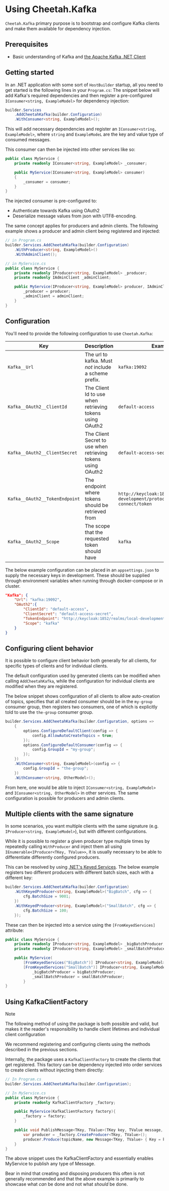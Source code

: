 # Using Cheetah.Kafka

`Cheetah.Kafka` primary purpose is to bootstrap and configure Kafka clients and make them available for dependency injection.

## Prerequisites
- Basic understanding of Kafka and [the Apache Kafka .NET Client](https://docs.confluent.io/kafka-clients/dotnet/current/overview.html)

## Getting started
 
In an .NET application with some sort of `HostBuilder` startup, all you need to get started is the following lines in your `Program.cs`:
The snippet below will add Kafka's required dependencies and then register a pre-configured `IConsumer<string, ExampleModel>` for dependency injection:

```csharp
builder.Services
    .AddCheetahKafka(builder.Configuration)
    .WithConsumer<string, ExampleModel>();
```

This will add necessary dependencies and register an `IConsumer<string, ExampleModel>`, where `string` and `ExampleModeL` are the key and value type of consumed messages.

This consumer can then be injected into other services like so:

```csharp
public class MyService {
    private readonly IConsumer<string, ExampleModel> _consumer;

    public MyService(IConsumer<string, ExampleModel> consumer)
    {
        _consumer = consumer;
    }
}
```

The injected consumer is pre-configured to:
* Authenticate towards Kafka using OAuth2
* Deserialize message values from json with UTF8-encoding.

The same concept applies for producers and admin clients. The following example shows a producer and admin client being registered and injected:

```csharp
// in Program.cs
builder.Services.AddCheetahKafka(builder.Configuration)
    .WithProducer<string, ExampleModel>()
    .WithAdminClient();

// in MyService.cs
public class MyService {
    private readonly IProducer<string, ExampleModel> _producer;
    private readonly IAdminClient _adminClient;

    public MyService(IProducer<string, ExampleModel> producer, IAdminClient adminClient){
        _producer = producer;
        _adminClient = adminClient;
    }
}
```

## Configuration

You'll need to provide the following configuration to use `Cheetah.Kafka`:

| Key                        	    | Description                                                  	| Example                                                                       	| Required 	|
|------------------------------  	|--------------------------------------------------------------	|-------------------------------------------------------------------------------	|----------	|
| `Kafka__Url`                  	| The url to kafka. Must *not* include a scheme prefix.        	| `kafka:19092`                                                                  	| ✓        	|
| `Kafka__OAuth2__ClientId`      	| The Client Id to use when retrieving tokens using OAuth2     	| `default-access`                                                                	| ✓        	|
| `Kafka__OAuth2__ClientSecret`  	| The Client Secret to use when retrieving tokens using OAuth2 	| `default-access-secret`                                                          	| ✓        	|
| `Kafka__OAuth2__TokenEndpoint` 	| The endpoint where tokens should be retrieved from           	| `http://keycloak:1852/realms/local-development/protocol/openid-connect/token` 	| ✓        	|
| `Kafka__OAuth2__Scope`         	| The scope that the requested token should have               	| `kafka`                                                                       	|          	|

The below example configuration can be placed in an `appsettings.json` to supply the necessary keys in development. These should be supplied through environment variables when running through docker-compose or in cluster.

```json
"Kafka": {
    "Url": "kafka:19092",
    "OAuth2":{
        "ClientId": "default-access",
        "ClientSecret": "default-access-secret",
        "TokenEndpoint": "http://keycloak:1852/realms/local-development/protocol/openid-connect/token",
        "Scope": "kafka" 
    }
}
```

## Configuring client behavior

It is possible to configure client behavior both generally for all clients, for specific types of clients and for individual clients.

The default configuration used by generated clients can be modified when calling `AddCheetahKafka`, while the configuration for individual clients are modified when they are registered.

The below snippet shows configuration of all clients to allow auto-creation of topics, specifies that all created consumer should be in the `my-group` consumer group, then registers two consumers, one of which is explicitly told to use the `the-group` consumer group.

```csharp
builder.Services.AddCheetahKafka(builder.Configuration, options => 
    {
        options.ConfigureDefaultClient(config => {
            config.AllowAutoCreateTopics = true;
        });
        options.ConfigureDefaultConsumer(config => {
            config.GroupId = "my-group";
        });
    })
    .WithConsumer<string, ExampleModel>(config => {
        config.GroupId = "the-group";
    })
    .WithConsumer<string, OtherModel>();
```

From here, one would be able to inject `IConsumer<string, ExampleModel>` and `IConsumer<string, OtherModel>` in other services. The same configuration is possible for producers and admin clients.

## Multiple clients with the same signature

In some scenarios, you want multiple clients with the same signature (e.g. `IProducer<string, ExampleModel>`), but with different configurations.

While it is possible to register a given producer type multiple times by repeatedly calling `WithProducer` and inject them all using `IEnumerable<IProducer<TKey, TValue>>`, it is usually necessary to be able to differentiate differently configured producers.

This can be resolved by using [.NET's Keyed Services](https://learn.microsoft.com/en-us/aspnet/core/fundamentals/dependency-injection?view=aspnetcore-8.0#keyed-services). The below example registers two different producers with different batch sizes, each with a different key:

```csharp
builder.Services.AddCheetahKafka(builder.Configuration)
    .WithKeyedProducer<string, ExampleModel>("BigBatch", cfg => {
        cfg.BatchSize = 9001;
    })
    .WithKeyedProducer<string, ExampleModel>("SmallBatch", cfg => {
        cfg.BatchSize = 100;
    });
```

These can then be injected into a service using the `[FromKeyedServices]` attribute:

```csharp
public class MyService {
    private readonly IProducer<string, ExampleModel> _bigBatchProducer;
    private readonly IProducer<string, ExampleModel> _smallBatchProducer;

    public MyService(
        [FromKeyedServices("BigBatch")] IProducer<string, ExampleModel> bigBatchProducer,
        [FromKeyedServices("SmallBatch")] IProducer<string, ExampleModel> smallBatchProducer){
            _bigBatchProducer = bigBatchProducer;
            _smallBatchProducer = smallBatchProducer;
        }
}
```

## Using KafkaClientFactory

> [!NOTE]
> The following method of using the package is both possible and valid, but makes it the reader's responsibility to handle client lifetimes and individual client configuration
> 
> We recommend registering and configuring clients using the methods described in the previous sections.

Internally, the package uses a `KafkaClientFactory` to create the clients that get registered. This factory can be dependency injected into order services to create clients without injecting them directly:

```csharp
// In Program.cs
builder.Services.AddCheetahKafka(builder.Configuration);

// In MyService.cs
public class MyService {
    private readonly KafkaClientFactory _factory;

    public MyService(KafkaClientFactory factory){
        _factory = factory;
    }

    public void PublishMessage<TKey, TValue>(TKey key, TValue message, string topicName){
        var producer = _factory.CreateProducer<TKey, TValue>();
        producer.Produce(topicName, new Message<TKey, TValue> { Key = key, Value = message });
    }
}
```

The above snippet uses the KafkaClientFactory and essentially enables MyService to publish any type of Message. 

Bear in mind that creating and disposing producers this often is not generally recommended and that the above example is primarily to showcase what _can_ be done and not what _should_ be done. 